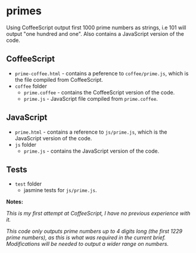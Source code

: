 primes
======

Using CoffeeScript output first 1000 prime numbers as strings, i.e 101 will output "one hundred and one".
Also contains a JavaScript version of the code.

CoffeeScript
------------
- `prime-coffee.html` - contains a peference to `coffee/prime.js`, which is the file compiled from CoffeeScript.
- `coffee` folder 
  - `prime.coffee` - contains the CoffeeScript version of the code.
  - `prime.js` - JavaScript file compiled from `prime.coffee`. 

JavaScript
----------
- `prime.html` - contains a reference to `js/prime.js`, which is the JavaScript version of the code.
- `js` folder
	- `prime.js` - contains the JavaScript version of the code.

Tests
----------
- `test` folder
	- jasmine tests for `js/prime.js`.

**Notes:**

*This is my first attempt at CoffeeScript, I have no previous experience with it.*

*This code only outputs prime numbers up to 4 digits long (the first 1229 prime numbers), as this is what was required in the current brief. Modifications will be needed to output a wider range on numbers.*
